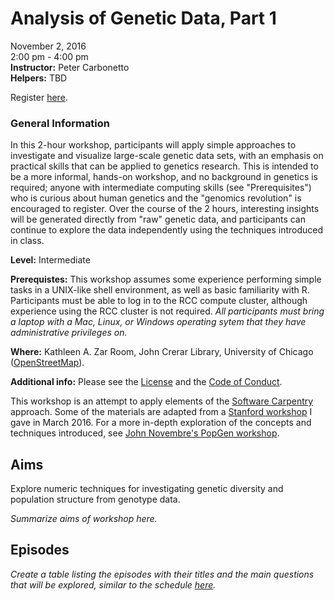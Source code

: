 # Analysis of Genetic Data, Part 1

November 2, 2016<br>
2:00 pm - 4:00 pm<br>
**Instructor:** Peter Carbonetto<br>
**Helpers:** TBD

Register [here](http://training.uchicago.edu/course_detail.cfm?course_id=171).

### General Information

In this 2-hour workshop, participants will apply simple approaches to
investigate and visualize large-scale genetic data sets, with an
emphasis on practical skills that can be applied to genetics
research. This is intended to be a more informal, hands-on workshop,
and no background in genetics is required; anyone with intermediate
computing skills (see "Prerequisites") who is curious about human
genetics and the "genomics revolution" is encouraged to register. Over
the course of the 2 hours, interesting insights will be generated
directly from "raw" genetic data, and participants can continue to
explore the data independently using the techniques introduced in
class.

**Level:** Intermediate

**Prerequistes:** This workshop assumes some experience performing
simple tasks in a UNIX-like shell environment, as well as basic
familiarity with R. Participants must be able to log in to the RCC
compute cluster, although experience using the RCC cluster is not
required. *All participants must bring a laptop with a Mac, Linux, or
Windows operating sytem that they have administrative privileges on.*

**Where:** Kathleen A. Zar Room, John Crerar Library, University of
  Chicago ([OpenStreetMap](https://www.openstreetmap.org/search?query=john%20crerar%20library#map=18/41.79053/-87.60282)).

**Additional info:** Please see the [License](LICENSE) and the
  [Code of Conduct](conduct.md).

This workshop is an attempt to apply elements of the
[Software Carpentry](http://software-carpentry.org/lessons) approach.
Some of the materials are adapted from a
[Stanford workshop](https://github.com/Ancestry/cehg16-workshop) I
gave in March 2016. For a more in-depth exploration of the concepts
and techniques introduced, see
[John Novembre's PopGen workshop](https://github.com/NovembreLab/HGDP_PopStruct_Exercise).

## Aims

Explore numeric techniques for investigating genetic diversity and
population structure from genotype data.

*Summarize aims of workshop here.*

## Episodes

*Create a table listing the episodes with their titles and the main
questions that will be explored, similar to the schedule
[here](http://swcarpentry.github.io/r-novice-inflammation).*
